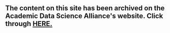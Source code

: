 

## The content on this site has been archived on the Academic Data Science Alliance's website. Click through [**HERE.**](https://academicdatascience.org/resources/msdse-archive)
